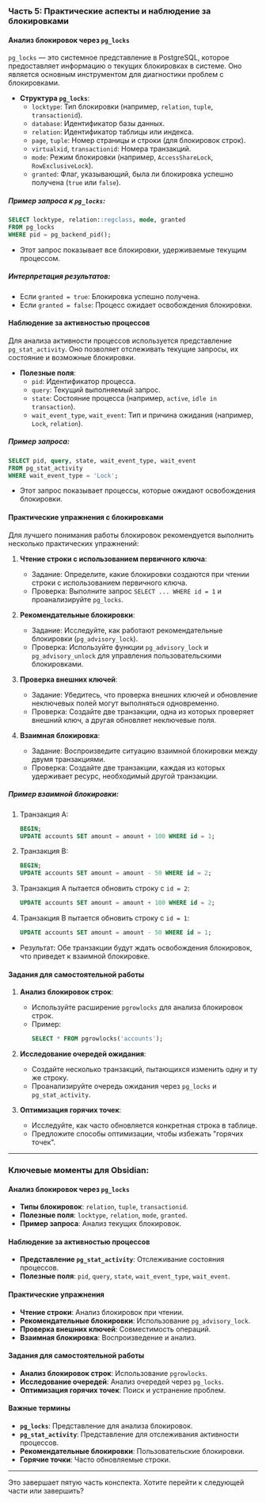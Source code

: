 ### Часть 5: Практические аспекты и наблюдение за блокировками

#### Анализ блокировок через `pg_locks`
`pg_locks` — это системное представление в PostgreSQL, которое предоставляет информацию о текущих блокировках в системе. Оно является основным инструментом для диагностики проблем с блокировками.

- **Структура `pg_locks`**:
  - `locktype`: Тип блокировки (например, `relation`, `tuple`, `transactionid`).
  - `database`: Идентификатор базы данных.
  - `relation`: Идентификатор таблицы или индекса.
  - `page`, `tuple`: Номер страницы и строки (для блокировок строк).
  - `virtualxid`, `transactionid`: Номера транзакций.
  - `mode`: Режим блокировки (например, `AccessShareLock`, `RowExclusiveLock`).
  - `granted`: Флаг, указывающий, была ли блокировка успешно получена (`true` или `false`).

##### Пример запроса к `pg_locks`:
```sql
SELECT locktype, relation::regclass, mode, granted
FROM pg_locks
WHERE pid = pg_backend_pid();
```
- Этот запрос показывает все блокировки, удерживаемые текущим процессом.

##### Интерпретация результатов:
- Если `granted = true`: Блокировка успешно получена.
- Если `granted = false`: Процесс ожидает освобождения блокировки.

#### Наблюдение за активностью процессов
Для анализа активности процессов используется представление `pg_stat_activity`. Оно позволяет отслеживать текущие запросы, их состояние и возможные блокировки.

- **Полезные поля**:
  - `pid`: Идентификатор процесса.
  - `query`: Текущий выполняемый запрос.
  - `state`: Состояние процесса (например, `active`, `idle in transaction`).
  - `wait_event_type`, `wait_event`: Тип и причина ожидания (например, `Lock`, `relation`).

##### Пример запроса:
```sql
SELECT pid, query, state, wait_event_type, wait_event
FROM pg_stat_activity
WHERE wait_event_type = 'Lock';
```
- Этот запрос показывает процессы, которые ожидают освобождения блокировки.

#### Практические упражнения с блокировками
Для лучшего понимания работы блокировок рекомендуется выполнить несколько практических упражнений:

1. **Чтение строки с использованием первичного ключа**:
   - Задание: Определите, какие блокировки создаются при чтении строки с использованием первичного ключа.
   - Проверка: Выполните запрос `SELECT ... WHERE id = 1` и проанализируйте `pg_locks`.

2. **Рекомендательные блокировки**:
   - Задание: Исследуйте, как работают рекомендательные блокировки (`pg_advisory_lock`).
   - Проверка: Используйте функции `pg_advisory_lock` и `pg_advisory_unlock` для управления пользовательскими блокировками.

3. **Проверка внешних ключей**:
   - Задание: Убедитесь, что проверка внешних ключей и обновление неключевых полей могут выполняться одновременно.
   - Проверка: Создайте две транзакции, одна из которых проверяет внешний ключ, а другая обновляет неключевые поля.

4. **Взаимная блокировка**:
   - Задание: Воспроизведите ситуацию взаимной блокировки между двумя транзакциями.
   - Проверка: Создайте две транзакции, каждая из которых удерживает ресурс, необходимый другой транзакции.

##### Пример взаимной блокировки:
1. Транзакция A:
   ```sql
   BEGIN;
   UPDATE accounts SET amount = amount + 100 WHERE id = 1;
   ```
2. Транзакция B:
   ```sql
   BEGIN;
   UPDATE accounts SET amount = amount - 50 WHERE id = 2;
   ```
3. Транзакция A пытается обновить строку с `id = 2`:
   ```sql
   UPDATE accounts SET amount = amount + 100 WHERE id = 2;
   ```
4. Транзакция B пытается обновить строку с `id = 1`:
   ```sql
   UPDATE accounts SET amount = amount - 50 WHERE id = 1;
   ```

- Результат: Обе транзакции будут ждать освобождения блокировок, что приведет к взаимной блокировке.

#### Задания для самостоятельной работы
1. **Анализ блокировок строк**:
   - Используйте расширение `pgrowlocks` для анализа блокировок строк.
   - Пример:
     ```sql
     SELECT * FROM pgrowlocks('accounts');
     ```

2. **Исследование очередей ожидания**:
   - Создайте несколько транзакций, пытающихся изменить одну и ту же строку.
   - Проанализируйте очередь ожидания через `pg_locks` и `pg_stat_activity`.

3. **Оптимизация горячих точек**:
   - Исследуйте, как часто обновляется конкретная строка в таблице.
   - Предложите способы оптимизации, чтобы избежать "горячих точек".

---

### Ключевые моменты для Obsidian:

#### Анализ блокировок через `pg_locks`
- **Типы блокировок**: `relation`, `tuple`, `transactionid`.
- **Полезные поля**: `locktype`, `relation`, `mode`, `granted`.
- **Пример запроса**: Анализ текущих блокировок.

#### Наблюдение за активностью процессов
- **Представление `pg_stat_activity`**: Отслеживание состояния процессов.
- **Полезные поля**: `pid`, `query`, `state`, `wait_event_type`, `wait_event`.

#### Практические упражнения
- **Чтение строки**: Анализ блокировок при чтении.
- **Рекомендательные блокировки**: Использование `pg_advisory_lock`.
- **Проверка внешних ключей**: Совместимость операций.
- **Взаимная блокировка**: Воспроизведение и анализ.

#### Задания для самостоятельной работы
- **Анализ блокировок строк**: Использование `pgrowlocks`.
- **Исследование очередей**: Анализ очередей через `pg_locks`.
- **Оптимизация горячих точек**: Поиск и устранение проблем.

#### Важные термины
- **`pg_locks`**: Представление для анализа блокировок.
- **`pg_stat_activity`**: Представление для отслеживания активности процессов.
- **Рекомендательные блокировки**: Пользовательские блокировки.
- **Горячие точки**: Часто обновляемые строки.

---

Это завершает пятую часть конспекта. Хотите перейти к следующей части или завершить?